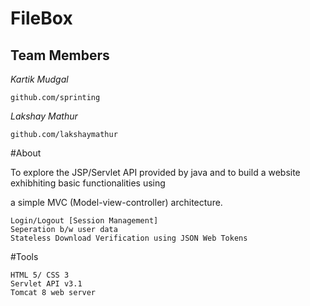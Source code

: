 # FileBox
## Team Members
*Kartik Mudgal*

`github.com/sprinting`


*Lakshay Mathur*

`github.com/lakshaymathur`

#About

To explore the JSP/Servlet API provided by java and to build a website exhibhiting basic functionalities using 

a simple MVC (Model-view-controller) architecture.

```
Login/Logout [Session Management]
Seperation b/w user data
Stateless Download Verification using JSON Web Tokens
```
#Tools

```
HTML 5/ CSS 3
Servlet API v3.1
Tomcat 8 web server
```
